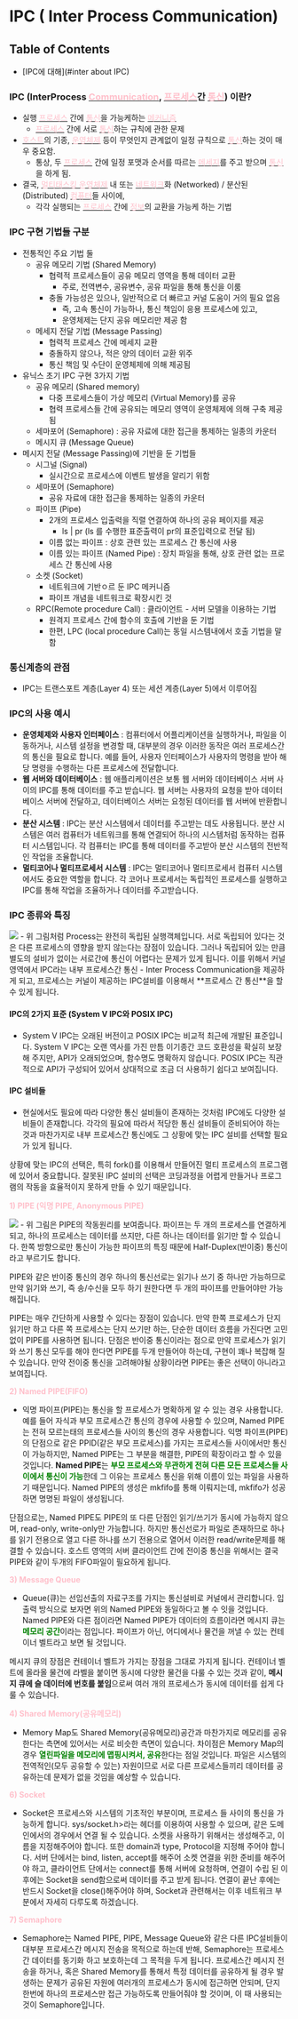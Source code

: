 # IPC ( Inter Process Communication)

## Table of Contents
* [IPC에 대해](#inter about IPC)


### IPC (InterProcess <U><font color="pink">Communication</font></U>, <U><font color="pink">프로세스</font></U>간 <U><font color="pink">통신</font></U>) 이란?

* 실행 <U><font color="pink">프로세스</font></U> 간에 <U><font color="pink">통신</font></U>을 가능케하는 <U><font color="pink">메커니즘</font></U>
  * <U><font color="pink">프로세스</font></U> 간에 서로 <U><font color="pink">통신</font></U>하는 규칙에 관한 문제
* <U><font color="pink">호스트</font></U>의 기종, <U><font color="pink">운영체제</font></U> 등이 무엇인지 관계없이 일정 규칙으로 <U><font color="pink">통신</font></U>하는 것이 매우 중요함.
  * 통상, 두 <U><font color="pink">프로세스</font></U> 간에 일정 포맷과 순서를 따르는 <U><font color="pink">메세지</font></U>를 주고 받으며 <U><font color="pink">통신</font></U>을 하게 됨.
* 결국, <U><font color="pink">멀티태스킹 운영체제</font></U> 내 또는 <U><font color="pink">네트워크</font></U>화 (Networked) / 분산된 (Distributed) <U><font color="pink">컴퓨터</font></U>들 사이에,
  * 각각 실행되는 <U><font color="pink">프로세스</font></U> 간에 <U><font color="pink">정보</font></U>의 교환을 가능케 하는 기법

### IPC 구현 기법들 구분

* 전통적인 주요 기법 둘
  * 공유 메모리 기법 (Shared Memory)
    * 협력적 프로세스들이 공유 메모리 영역을 통해 데이터 교환
      * 주로, 전역변수, 공유변수, 공유 파일을 통해 통신을 이룸
    * 충돌 가능성은 있으나, 일반적으로 더 빠르고 커널 도움이 거의 필요 없음
      * 즉, 고속 통신이 가능하나, 통신 책임이 응용 프로세스에 있고,
      * 운영체제는 단지 공유 메모리만 제공 함
  * 메세지 전달 기법 (Message Passing)
    * 협력적 프로세스 간에 메세지 교환
    * 충돌하지 않으나, 적은 양의 데이터 교환 위주
    * 통신 책임 및 수단이 운영체제에 의해 제공됨
* 유닉스 초기 IPC 구현 3가지 기법
  * 공유 메모리 (Shared memory)
    * 다중 프로세스들이 가상 메모리 (Virtual Memory)를 공유
    * 협력 프로세스들 간에 공유되는 메모리 영역이 운영체제에 의해 구축 제공됨
  * 세마포어 (Semaphore) : 공유 자료에 대한 접근을 통제하는 일종의 카운터
  * 메시지 큐 (Message Queue)
* 메시지 전달 (Message Passing)에 기반을 둔 기법들
  * 시그널 (Signal)
    * 실시간으로 프로세스에 이벤트 발생을 알리기 위함
  * 세마포어 (Semaphore)
    * 공유 자료에 대한 접근을 통제하는 일종의 카운터
  * 파이프 (Pipe)
    * 2개의 프로세스 입출력을 직렬 연결하여 하나의 공유 페이지를 제공
      * ls | pr (ls 를 수행한 표준출력이 pr의 표준입력으로 전달 됨)
    * 이름 없는 파이프 : 상호 관련 있는 프로세스 간 통신에 사용
    * 이름 있는 파이프 (Named Pipe) : 장치 파일을 통해, 상호 관련 없는 프로세스 간 통신에 사용
  * 소켓 (Socket)
    * 네트워크에 기반ㅇ르 둔 IPC 메커니즘
    * 파이프 개념을 네트워크로 확장시킨 것
  * RPC(Remote procedure Call) : 클라이언트 - 서버 모델을 이용하는 기법
    * 원격지 프로세스 간에 함수의 호출에 기반을 둔 기법
    * 한편, LPC (local procedure Call)는 동일 시스템내에서 호출 기법을 말함
### 통신계층의 관점
* IPC는 트랜스포트 계층(Layer 4) 또는 세션 계층(Layer 5)에서 이루어짐

### IPC의 사용 예시

* **운영체제와 사용자 인터페이스** : 컴퓨터에서 어플리케이션을 실행하거나, 파일을 이동하거나, 시스템 설정을 변경할 때, 대부분의 경우 이러한 동작은 여러 프로세스간의 통신을 필요로 합니다. 예를 들어, 사용자 인터페이스가 사용자의 명령을 받아 해당 명령을 수행하는 다른 프로세스에 전달합니다.
* **웹 서버와 데이터베이스** : 웹 애플리케이션은 보통 웹 서버와 데이터베이스 서버 사이의 IPC를 통해 데이터를 주고 받습니다. 웹 서버는 사용자의 요청을 받아 데이터베이스 서버에 전달하고, 데이터베이스 서버는 요청된 데이터를 웹 서버에 반환합니다.
* **분산 시스템** : IPC는 분산 시스템에서 데이터를 주고받는 데도 사용됩니다. 분산 시스템은 여러 컴퓨터가 네트워크를 통해 연결되어 하나의 시스템처럼 동작하는 컴퓨터 시스템입니다. 각 컴퓨터는 IPC를 통해 데이터를 주고받아 분산 시스템의 전반적인 작업을 조율합니다.
* **멀티코어나 멀티프로세서 시스템** : IPC는 멀티코어나 멀티프로세서 컴퓨터 시스템에서도 중요한 역할을 합니다. 각 코어나 프로세서는 독립적인 프로세스를 실행하고 IPC를 통해 작업을 조율하거나 데이터를 주고받습니다.

### IPC 종류와 특징

<img src="https://img1.daumcdn.net/thumb/R1280x0/?scode=mtistory2&fname=https%3A%2F%2Ft1.daumcdn.net%2Fcfile%2Ftistory%2F2641923B5718784D35">
- 위 그림처럼 Process는 완전히 독립된 실행객체입니다. 서로 독립되어 있다는 것은 다른 프로세스의 영향을 받지 않는다는 장점이 있습니다. 그러나 독립되어 있는 만큼 별도의 설비가 없이는 서로간에 통신이 어렵다는 문제가 있게 됩니다. 이를 위해서 커널 영역에서 IPC라는 내부 프로세스간 통신 - Inter Process Communication을 제공하게 되고, 프로세스는 커널이 제공하는 IPC설비를 이용해서 **프로세스 간 통신**을 할 수 있게 됩니다.

#### IPC의 2가지 표준 (System V IPC와 POSIX IPC)

- System V IPC는 오래된 버전이고 POSIX IPC는 비교적 최근에 개발된 표준입니다. System V IPC는 오랜 역사를 가진 만틈 이기종간 코드 호환성을 확실히 보장해 주지만, API가 오래되었으며, 함수명도 명확하지 않습니다. POSIX IPC는 직관적으로 API가 구성되어 있어서 상대적으로 조금 더 사용하기 쉽다고 보여집니다.

#### IPC 설비들
- 현실에서도 필요에 따라 다양한 통신 설비들이 존재하는 것처럼 IPC에도 다양한 설비들이 존재합니다. 각각의 필요에 따라서 적당한 통신 설비들이 준비되어야 하는 것과 마찬가지로 내부 프로세스간 통신에도 그 상황에 맞는 IPC 설비를 선택할 필요가 있게 됩니다.

상황에 맞는 IPC의 선택은, 특히 fork()를 이용해서 만들어진 멀티 프로세스의 프로그램에 있어서 중요합니다. 잘못된 IPC 설비의 선택은 코딩과정을 어렵게 만들거나 프로그램의 작동을 효율적이지 못하게 만들 수 있기 때문입니다.

**<font color="pink">1) PIPE (익명 PIPE, Anonymous PIPE)</font>**

<img src="https://img1.daumcdn.net/thumb/R1280x0/?scode=mtistory2&fname=https%3A%2F%2Ft1.daumcdn.net%2Fcfile%2Ftistory%2F247CBC4357187A3411">
- 위 그림은 PIPE의 작동원리를 보여줍니다. 파이프는 두 개의 프로세스를 연결하게 되고, 하나의 프로세스는 데이터를 쓰지만, 다른 하나는 데이터를 읽기만 할 수 있습니다. 한쪽 방향으로만 통신이 가능한 파이프의 특징 때문에 Half-Duplex(반이중) 통신이라고 부르기도 합니다.

PIPE와 같은 반이중 통신의 경우 하나의 통신선로는 읽기나 쓰기 중 하나만 가능하므로 만약 읽기와 쓰기, 즉 송/수신을 모두 하기 원한다면 두 개의 파이프를 만들어야만 가능해집니다.

PIPE는 매우 간단하게 사용할 수 있다는 장점이 있습니다. 만약 한쪽 프로세스가 단지 읽기만 하고 다른 쪽 프로세스는 단지 쓰기만 하는, 단순한 데이터 흐름을 가진다면 고민 없이 PIPE를 사용하면 됩니다. 단점은 반이중 통신이라는 점으로 만약 프로세스가 읽기와 쓰기 통신 모두를 해야 한다면 PIPE를 두개 만들어야 하는데, 구현이 꽤나 복잡해 질 수 있습니다. 만약 전이중 통신을 고려해야될 상황이라면 PIPE는 좋은 선택이 아니라고 보여집니다.

**<font color="pink">2) Named PIPE(FIFO)</font>**

- 익명 파이프(PIPE)는 통신을 할 프로세스가 명확하게 알 수 있는 경우 사용합니다. 예를 들어 자식과 부모 프로세스간 통신의 경우에 사용할 수 있으며, Named PIPE는 전혀 모르는태의 프로세스들 사이의 통신의 경우 사용합니다. 익명 파이프(PIPE)의 단점으로 같은 PPID(같은 부모 프로세스)를 가지는 프로세스들 사이에서만 통신이 가능하지만, Named PIPE는 그 부분을 해결한, PIPE의 확장이라고 할 수 있을 것입니다. **Named PIPE**는 <font color="green">**부모 프로세스와 무관하게 전혀 다른 모든 프로세스들 사이에서 통신이 가능**</font>한데 그 이유는 프로세스 통신을 위해 이름이 있는 파일을 사용하기 때문입니다. Named PIPE의 생성은 mkfifo를 통해 이뤄지는데, mkfifo가 성공하면 명명된 파일이 생성됩니다.

단점으로는, Named PIPE도 PIPE의 또 다른 단점인 읽기/쓰기가 동시에 가능하지 않으며, read-only, write-only만 가능합니다. 하지만 통신선로가 파일로 존재하므로 하나를 읽기 전용으로 열고 다른 하나를 쓰기 전용으로 열어서 이러한 read/write문제를 해결할 수 있습니다. 호스트 영역의 서버 클라이언트 간에 전이중 통신을 위해서는 결국 PIPE와 같이 두개의 FIFO파일이 필요하게 됩니다.

**<font color="pink">3) Message Queue</font>**

- Queue(큐)는 선입선출의 자료구조를 가지는 통신설비로 커널에서 관리합니다. 입출력 방식으로 보자면 위의 Named PIPE와 동일하다고 볼 수 잇을 것입니다. Named PIPE와 다른 점이라면 Named PIPE가 데이터의 흐름이라면 메시지 큐는 <font color="green">**메모리 공간**</font>이라는 점입니다. 파이프가 아닌, 어디에서나 물건을 꺼낼 수 있는 컨테이너 벨트라고 보면 될 것입니다.

메시지 큐의 장점은 컨테이너 벨트가 가지는 장점을 그대로 가지게 됩니다. 컨테이너 벨트에 올라올 물건에 라벨을 붙이면 동시에 다양한 물건을 다룰 수 있는 것과 같이, **메시지 큐에 슬 데이터에 번호를 붙임**으로써 여러 개의 프로세스가 동시에 데이터를 쉽게 다룰 수 있습니다.

**<font color="pink">4) Shared Memory(공유메모리)</font>**

- Memory Map도 Shared Memory(공유메모리)공간과 마찬가지로 메모리를 공유한다는 측면에 있어서는 서로 비슷한 측면이 있습니다. 차이점은 Memory Map의 경우 <font color="green">**열린파일을 메모리에 맵핑시켜서, 공유**</font>한다는 점일 것입니다. 파일은 시스템의 전역적인(모두 공유할 수 있는) 자원이므로 서로 다른 프로세스들끼리 데이터를 공유하는데 문제가 없을 것임을 예상할 수 있습니다.

**<font color="pink">6) Socket</font>**

- Socket은 프로세스와 시스템의 기초적인 부분이며, 프로세스 들 사이의 통신을 가능하게 합니다. sys/socket.h>라는 헤더를 이용하여 사용할 수 있으며, 같은 도메인에서의 경우에서 연결 될 수 있습니다. 소켓을 사용하기 위해서는 생성해주고, 이름을 지정해주어야 합니다. 또한 domain과 type, Protocol을 지정해 주어야 합니다. 서버 단에서는 bind, listen, accept를 해주어 소켓 연결을 위한 준비를 해주어야 하고, 클라이언트 단에서는 connect를 통해 서버에 요청하며, 연결이 수립 된 이후에는 Socket을 send함으로써 데이터를 주고 받게 됩니다. 연결이 끝난 후에는 반드시 Socket을 close()해주어야 하며, Socket과 관련해서는 이후 네트워크 부분에서 자세히 다루도록 하겠습니다.

**<font color="pink">7) Semaphore</font>**

- Semaphore는 Named PIPE, PIPE, Message Queue와 같은 다른 IPC설비들이 대부분 프로세스간 메시지 전송을 목적으로 하는데 반해, Semaphore는 프로세스 간 데이터를 동기화 하고 보호하는데 그 목적을 두게 됩니다. 프로세스간 메시지 전송을 하거나, 혹은 Shared Memory를 통해서 특정 데이터를 공유하게 될 경우 발생하는 문제가 공유된 자원에 여러개의 프로세스가 동시에 접근하면 안되며, 단지 한번에 하나의 프로세스만 접근 가능하도록 만들어줘야 할 것이며, 이 때 사용되는 것이 Semaphore입니다.

